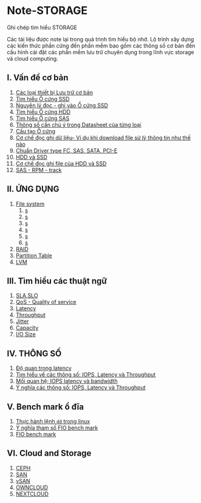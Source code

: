 # Note-STORAGE
Ghi chép tìm hiểu STORAGE

Các tài liệu được note lại trong quá trình tìm hiểu bộ nhớ. Lộ trình xây dựng các kiến thức phần cứng đến phần mềm bao gồm các thông số cơ bản đến cấu hình cài đặt các phần mềm lưu trữ chuyên dụng trong lĩnh vực storage và cloud computing.
## I. Vấn đề cơ bản	
1. [Các loại thiết bị Lưu trữ cơ bản](/Docs/1.Types-of-storage-devices.md)
1. [Tìm hiểu Ổ cứng SSD](/Docs/2.hard-disk-drive.md)
1. [Nguyên lý đọc - ghi vào Ổ cứng SSD](/Docs/2.2-Write-Read-HDD.md)
1. [Tìm hiểu Ổ cứng HDD](/Docs/)
1. [Tìm hiểu Ổ cứng SAS](/Docs/)
1. [Thông số cần chú ý trong Datasheet của từng loại](/Docs/)
1. [Cấu tạo Ổ cứng](/Docs/)
1. [Cơ chế đọc ghi dữ liệu- Ví dụ khi download file sử lý thông tin như thế nào](/Docs/)
1. [Chuẩn Driver type FC, SAS, SATA, PCI-E](/Docs/)
1. [HDD và SSD](/Docs/)
1. [Cơ chế đọc ghi file của HDD và SSD](/Docs/)
1. [SAS - RPM - track](/Docs/)
## II. ỨNG DỤNG
1. [File system](/Docs/)
    1. [s]()
    1. [s]()
    1. [s]()
    1. [s]()
    1. [s]()
    1. [s]()
1. [RAID](/Docs/)
1. [Partition Table](/Docs/)
1. [LVM](/Docs/)
## III. Tìm hiểu các thuật ngữ	
1. [SLA,SLO](/Docs/)
1. [QoS - Quality of service](/Docs/)
1. [Latency](/Docs/)
1. [Throughput](/Docs/)
1. [Jitter](/Docs/)
1. [Capacity](/Docs/)
1. [I/O Size](/Docs/)
## IV. THÔNG SỐ	
1. [Độ quan trọng latency](/Docs/)
1. [Tìm hiểu về các thông số: IOPS, Latency và Throughput](/Docs/)
1. [Mối quan hệ; IOPS latency và bandwidth](/Docs/)
1. [Ý nghĩa các thông số: IOPS, Latency và Throughput](/Docs/)
## V. Bench mark ổ đĩa	
1. [Thực hành lệnh `dd` trong linux](/Docs/)
1. [Ý nghĩa tham số FIO bench mark](/Docs/)       
1. [FIO bench mark](/Docs/)   
## VI. Cloud and Storage
1. [CEPH](/)
1. [SAN](/)
1. [vSAN](/)
1. [OWNCLOUD](/) 
1. [NEXTCLOUD](/)